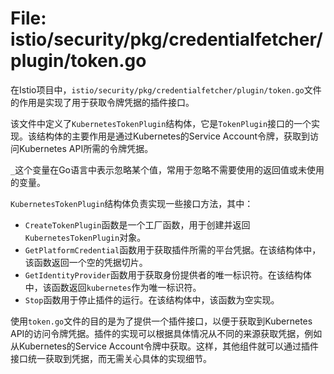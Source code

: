 # File: istio/security/pkg/credentialfetcher/plugin/token.go

在Istio项目中，`istio/security/pkg/credentialfetcher/plugin/token.go`文件的作用是实现了用于获取令牌凭据的插件接口。

该文件中定义了`KubernetesTokenPlugin`结构体，它是`TokenPlugin`接口的一个实现。该结构体的主要作用是通过Kubernetes的Service Account令牌，获取到访问Kubernetes API所需的令牌凭据。

`_`这个变量在Go语言中表示忽略某个值，常用于忽略不需要使用的返回值或未使用的变量。

`KubernetesTokenPlugin`结构体负责实现一些接口方法，其中：
- `CreateTokenPlugin`函数是一个工厂函数，用于创建并返回`KubernetesTokenPlugin`对象。
- `GetPlatformCredential`函数用于获取插件所需的平台凭据。在该结构体中，该函数返回一个空的凭据切片。
- `GetIdentityProvider`函数用于获取身份提供者的唯一标识符。在该结构体中，该函数返回`kubernetes`作为唯一标识符。
- `Stop`函数用于停止插件的运行。在该结构体中，该函数为空实现。

使用`token.go`文件的目的是为了提供一个插件接口，以便于获取到Kubernetes API的访问令牌凭据。插件的实现可以根据具体情况从不同的来源获取凭据，例如从Kubernetes的Service Account令牌中获取。这样，其他组件就可以通过插件接口统一获取到凭据，而无需关心具体的实现细节。

